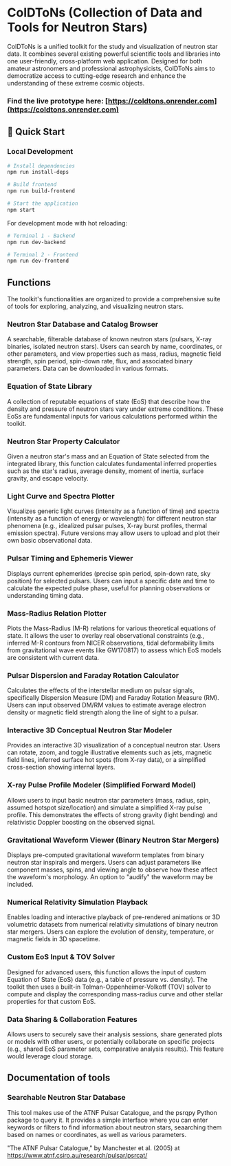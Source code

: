 # ColDToNs (Collection of Data and Tools for Neutron Stars)
ColDToNs is a unified toolkit for the study and visualization of neutron star data. It combines several existing powerful scientific tools and libraries into one user-friendly, cross-platform web application. Designed for both amateur astronomers and professional astrophysicists, ColDToNs aims to democratize access to cutting-edge research and enhance the understanding of these extreme cosmic objects.

### Find the live prototype here: [https://coldtons.onrender.com](https://coldtons.onrender.com)

## 🚀 Quick Start

### Local Development
```bash
# Install dependencies
npm run install-deps

# Build frontend
npm run build-frontend

# Start the application
npm start
```

For development mode with hot reloading:
```bash
# Terminal 1 - Backend
npm run dev-backend

# Terminal 2 - Frontend
npm run dev-frontend
```
## Functions
The toolkit's functionalities are organized to provide a comprehensive suite of tools for exploring, analyzing, and visualizing neutron stars.

### Neutron Star Database and Catalog Browser
A searchable, filterable database of known neutron stars (pulsars, X-ray binaries, isolated neutron stars). Users can search by name, coordinates, or other parameters, and view properties such as mass, radius, magnetic field strength, spin period, spin-down rate, flux, and associated binary parameters. Data can be downloaded in various formats.

### Equation of State Library
A collection of reputable equations of state (EoS) that describe how the density and pressure of neutron stars vary under extreme conditions. These EoSs are fundamental inputs for various calculations performed within the toolkit.

### Neutron Star Property Calculator
Given a neutron star's mass and an Equation of State selected from the integrated library, this function calculates fundamental inferred properties such as the star's radius, average density, moment of inertia, surface gravity, and escape velocity.

### Light Curve and Spectra Plotter
Visualizes generic light curves (intensity as a function of time) and spectra (intensity as a function of energy or wavelength) for different neutron star phenomena (e.g., idealized pulsar pulses, X-ray burst profiles, thermal emission spectra). Future versions may allow users to upload and plot their own basic observational data.

### Pulsar Timing and Ephemeris Viewer
Displays current ephemerides (precise spin period, spin-down rate, sky position) for selected pulsars. Users can input a specific date and time to calculate the expected pulse phase, useful for planning observations or understanding timing data.

### Mass-Radius Relation Plotter
Plots the Mass-Radius (M-R) relations for various theoretical equations of state. It allows the user to overlay real observational constraints (e.g., inferred M-R contours from NICER observations, tidal deformability limits from gravitational wave events like GW170817) to assess which EoS models are consistent with current data.

### Pulsar Dispersion and Faraday Rotation Calculator
Calculates the effects of the interstellar medium on pulsar signals, specifically Dispersion Measure (DM) and Faraday Rotation Measure (RM). Users can input observed DM/RM values to estimate average electron density or magnetic field strength along the line of sight to a pulsar.

### Interactive 3D Conceptual Neutron Star Modeler
Provides an interactive 3D visualization of a conceptual neutron star. Users can rotate, zoom, and toggle illustrative elements such as jets, magnetic field lines, inferred surface hot spots (from X-ray data), or a simplified cross-section showing internal layers.

### X-ray Pulse Profile Modeler (Simplified Forward Model)
Allows users to input basic neutron star parameters (mass, radius, spin, assumed hotspot size/location) and simulate a simplified X-ray pulse profile. This demonstrates the effects of strong gravity (light bending) and relativistic Doppler boosting on the observed signal.

### Gravitational Waveform Viewer (Binary Neutron Star Mergers)
Displays pre-computed gravitational waveform templates from binary neutron star inspirals and mergers. Users can adjust parameters like component masses, spins, and viewing angle to observe how these affect the waveform's morphology. An option to "audify" the waveform may be included.

### Numerical Relativity Simulation Playback
Enables loading and interactive playback of pre-rendered animations or 3D volumetric datasets from numerical relativity simulations of binary neutron star mergers. Users can explore the evolution of density, temperature, or magnetic fields in 3D spacetime.

### Custom EoS Input & TOV Solver
Designed for advanced users, this function allows the input of custom Equation of State (EoS) data (e.g., a table of pressure vs. density). The toolkit then uses a built-in Tolman-Oppenheimer-Volkoff (TOV) solver to compute and display the corresponding mass-radius curve and other stellar properties for that custom EoS.

### Data Sharing & Collaboration Features
Allows users to securely save their analysis sessions, share generated plots or models with other users, or potentially collaborate on specific projects (e.g., shared EoS parameter sets, comparative analysis results). This feature would leverage cloud storage.

## Documentation of tools

### Searchable Neutron Star Database
This tool makes use of the ATNF Pulsar Catalogue, and the psrqpy Python package to query it. It provides a simple interface where you can enter keywords or filters to find information about neutron stars, seaarching them based on names or coordinates, as well as various parameters.

"The ATNF Pulsar Catalogue," by Manchester et al. (2005)  at https://www.atnf.csiro.au/research/pulsar/psrcat/